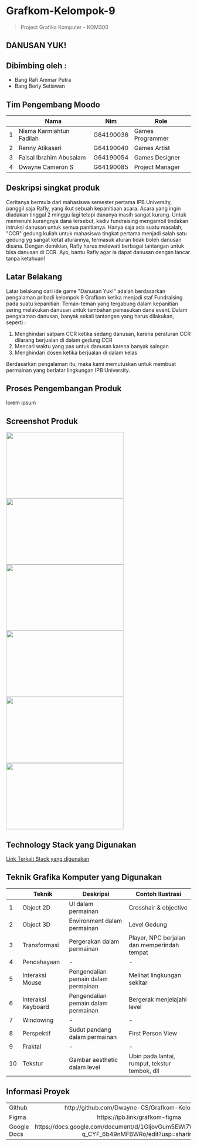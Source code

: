 # Grafkom-Kelompok-9
> Project Grafika Komputer - KOM300
## DANUSAN YUK!


## Dibimbing oleh :
- Bang Rafi Ammar Putra
- Bang Berly Setiawan

## Tim Pengembang Moodo
<table>
    <thead>
        <tr>
            <th></th>
            <th>Nama</th>
            <th>Nim</th>
            <th>Role</th>
        </tr>
    </thead>
    <tbody>
        <tr>
            <td>1</td>
            <td>Nisma Karmiahtun Fadilah</td>
            <td>G64190036</td>
            <td>Games Programmer</td>
        </tr>
        <tr>
            <td>2</td>
            <td>Renny Atikasari</td>
            <td>G64190040</td>
            <td>Games Artist</td>
        </tr>
        <tr>
            <td>3</td>
            <td>Faisal Ibrahim Abusalam</td>
            <td>G64190054</td>
            <td>Games Designer</td>
        </tr>
                <tr>
            <td>4</td>
            <td>Dwayne Cameron S</td>
            <td>G64190085</td>
            <td>Project Manager</td>
        </tr>
    </tbody>
</table>

## Deskripsi singkat produk
Ceritanya bermula dari mahasiswa semester pertama IPB University, panggil saja Rafly, yang ikut sebuah kepanitiaan acara. Acara yang ingin diadakan tinggal 2 minggu lagi tetapi dananya masih sangat kurang. Untuk memenuhi kurangnya dana tersebut, kadiv fundraising mengambil tindakan intruksi danusan untuk semua panitianya. Hanya saja ada suatu masalah, "CCR" gedung kuliah untuk mahasiswa tingkat pertama menjadi salah satu gedung yg sangat ketat aturannya, termasuk aturan tidak boleh danusan disana. Dengan demikian, Rafly harus melewati berbagai tantangan untuk bisa danusan di CCR. Ayo, bantu Rafly agar ia dapat danusan dengan lancar tanpa ketahuan!

## Latar Belakang
Latar belakang dari ide game "Danusan Yuk!" adalah berdasarkan pengalaman pribadi kelompok 9 Grafkom ketika menjadi staf Fundraising pada suatu kepanitian. Teman-teman yang tergabung dalam kepanitian sering melakukan danusan untuk tambahan pemasukan dana event. Dalam pengalaman danusan, banyak sekali tantangan yang harus dilakukan, seperti :
1. Menghindari satpam CCR ketika sedang danusan, karena peraturan CCR dilarang berjualan di dalam gedung CCR
2. Mencari waktu yang pas untuk danusan karena banyak saingan
3. Menghindari dosen ketika berjualan di dalam kelas

Berdasarkan pengalaman itu, maka kami memutuskan untuk membuat permainan yang berlatar lingkungan IPB University.

## Proses Pengembangan Produk
lorem ipsum

## Screenshot Produk
 <img src="https://github.com/Dwayne-CS/Grafkom-Kelompok-9/tree/main/screenshot/ss1.png" width="320" height="180">
 
 <img src="https://github.com/Dwayne-CS/Grafkom-Kelompok-9/tree/main/screenshot/ss2.png" width="320" height="180">
  
 <img src="https://github.com/Dwayne-CS/Grafkom-Kelompok-9/tree/main/screenshot/ss3.png" width="320" height="180">
   
 <img src="https://github.com/Dwayne-CS/Grafkom-Kelompok-9/tree/main/screenshot/ss4.png" width="320" height="180">
    
 <img src="https://github.com/Dwayne-CS/Grafkom-Kelompok-9/tree/main/screenshot/ss5.png" width="320" height="180">
 
 <img src="https://github.com/Dwayne-CS/Grafkom-Kelompok-9/tree/main/screenshot/ss6.png" width="320" height="180">

## Technology Stack yang Digunakan
[Link Terkait Stack yang digunakan](https://mixpanel.com/blog/what-is-a-technology-stack/)

## Teknik Grafika Komputer yang Digunakan
<table>
    <thead>
        <tr>
            <th></th>
            <th>Teknik</th>
            <th>Deskripsi</th>
            <th>Contoh Ilustrasi</th>
        </tr>
    </thead>
    <tbody>
        <tr>
            <td>1</td>
            <td>Object 2D</td>
            <td>UI dalam permainan 
</td>
            <td>Crosshair & objective
</td>
        </tr>
        <tr>
            <td>2</td>
            <td>Object 3D</td>
            <td>Environment dalam permainan
</td>
            <td>Level Gedung
</td>
        </tr>
        <tr>
            <td>3</td>
            <td>Transformasi</td>
            <td>Pergerakan dalam permainan
</td>
            <td>Player, NPC berjalan dan memperindah tempat
</td>
        </tr>
        <tr>
            <td>4</td>
            <td>Pencahayaan</td>
            <td>-</td>
            <td>-</td>
        </tr>
        <tr>
            <td>5</td>
            <td>Interaksi Mouse</td>
            <td>Pengendalian pemain dalam permainan
</td>
            <td>Melihat lingkungan sekitar
</td>
        </tr>
        <tr>
            <td>6</td>
            <td>Interaksi Keyboard</td>
            <td>Pengendalian pemain dalam permainan
</td>
            <td>Bergerak menjelajahi level
</td>
        </tr>
        <tr>
            <td>7</td>
            <td>Windowing</td>
            <td>-</td>
            <td>-</td>
        </tr>
        <tr>
            <td>8</td>
            <td>Perspektif</td>
            <td>Sudut pandang dalam permainan
</td>
            <td>First Person View
</td>
        </tr>
        <tr>
            <td>9</td>
            <td>Fraktal</td>
            <td>-</td>
            <td>-</td>
        </tr>
        <tr>
            <td>10</td>
            <td>Tekstur</td>
            <td>Gambar aesthetic dalam level
</td>
            <td>Ubin pada lantai, rumput, tekstur tembok, dll</td>
        </tr>
    </tbody>
</table>


## Informasi Proyek
<table>
    <thead>
    </thead>
    <tbody>
        <tr>
            <td>Github</td>
            <td colspan=3 style="text-align:center">http://github.com/Dwayne-CS/Grafkom-Kelompok-9</td>
        </tr>
        <tr>
            <td>Figma</td>
            <td colspan=3 style="text-align:center">https://ipb.link/grafkom-figma</td>
        </tr>
        <tr>
            <td>Google Docs</td>
            <td colspan=3 style="text-align:center">https://docs.google.com/document/d/1GIjovGum5EWl7WD34hmRDhMJ7-q_CYF_6b49nMFBWRo/edit?usp=sharing</td>
        </tr>
    </tbody>
</table>




